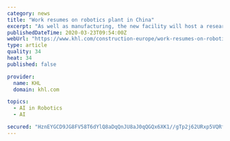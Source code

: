 ```yaml
---
category: news
title: "Work resumes on robotics plant in China"
excerpt: "As well as manufacturing, the new facility will host a research and development centre, intended to advance innovations in robotics and artificial intelligence. While recognising the short-term damage the coronavirus has done to China’s economic, Zhang Zhiqian, MD of ABB China, also highlighted new opportunities for industries to drive ..."
publishedDateTime: 2020-03-23T09:54:00Z
webUrl: "https://www.khl.com/construction-europe/work-resumes-on-robotics-plant-in-china/142968.article"
type: article
quality: 34
heat: 34
published: false

provider:
  name: KHL
  domain: khl.com

topics:
  - AI in Robotics
  - AI

secured: "HznEYGCD9JG8FV58T6dYlQ8aDqQnJU8aJ0qQGQx6XK1//gTp2j62URxp5VQRfOL8JhVDhk1MpDbK8qL9cumaqNld4IOkjfQN4IIqD8fnhEmi0gUTvG3aMiLZJXd3FC/H6BWcNk7CPgeazzuIFEp3iuyR1beJOOMFB+ZzmVpON6P+3W9fLGrJyUFp6bRp7ULjIlxmRfM5mr/kDj4vfaEFWemM+ZEnjO5mv1pv5fu1hFo2M0WBZo6sNphjdqlOVQAxITTpHJUBO1I8nS1JSK44bC3c/u8NawMWfsg/2Bto6UMPp+2BitlAjncOfspwsL5qdjqf+RTlwRGfBHrBp6oc9SIvfpRkj+gC0QXg8jB4dWFpvFt2h4YYbB3Rrx7EpW2OjTaAmpG/j3t+U3oG34ppuDIXP5nMSmOXKOEd8O4EM5X6gr5KOGpE1l4p0ANWNZabcXKD0PttlTvDizXtYbZuqaJRXq1cIVY4HPBNLsXv3d0=;yUd+7N2MOaplOWlpzmQYBg=="
---
```



